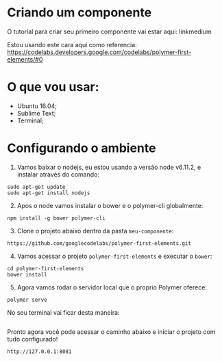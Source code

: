 # Criando um componente
O tutorial para criar seu primeiro componente vai estar aqui: linkmedium

Estou usando este cara aqui como referencia: https://codelabs.developers.google.com/codelabs/polymer-first-elements/#0

# O que vou usar:

- Ubuntu 16.04;
- Sublime Text;
- Terminal;


# Configurando o ambiente

1. Vamos baixar o nodejs, eu estou usando a versão node v6.11.2, e instalar através do comando:
``` 
sudo apt-get update
sudo apt-get install nodejs
```
2. Apos o node vamos instalar o bower e o polymer-cli globalmente:
```
npm install -g bower polymer-cli
```
3. Clone o projeto abaixo dentro da pasta ```meu-componente```:
```
https://github.com/googlecodelabs/polymer-first-elements.git
```
4. Vamos acessar o projeto ```polymer-first-elements``` e executar o ```bower```:
```
cd polymer-first-elements
bower install
```
5. Agora vamos rodar o servidor local que o proprio Polymer oferece:
```
polymer serve
```

No seu terminal vai ficar desta maneira:

<img> 

Pronto agora você pode acessar o caminho abaixo e iniciar o projeto com tudo configurado!
```
http://127.0.0.1:8081
```